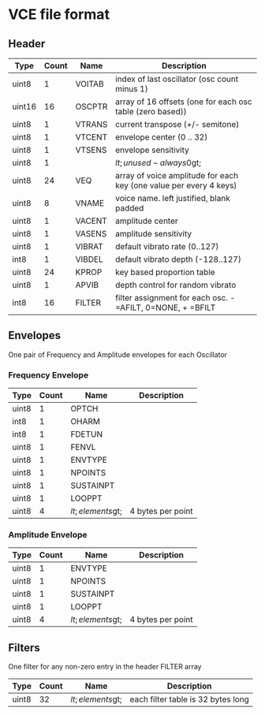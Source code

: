 # VCE file format

## Header

| Type   | Count | Name   | Description 
|--------|-------|--------|-----
| uint8  | 1     | VOITAB | index of last oscillator (osc count minus 1) 
| uint16 | 16    | OSCPTR | array of 16 offsets (one for each osc table (zero based)) 
| uint8  | 1     | VTRANS | current transpose (+/- semitone) 
| uint8  | 1     | VTCENT | envelope center (0 .. 32)
| uint8  | 1     | VTSENS | envelope sensitivity
| uint8  | 1     |        | $lt;unused - always 0$gt;
| uint8  | 24    | VEQ    | array of voice amplitude for each key (one value per every 4 keys)
| uint8  | 8     | VNAME  | voice name. left justified, blank padded
| uint8  | 1     | VACENT | amplitude center
| uint8  | 1     | VASENS | amplitude sensitivity
| uint8  | 1     | VIBRAT | default vibrato rate (0..127)
| int8   | 1     | VIBDEL | default vibrato depth (-128..127)
| uint8  | 24    | KPROP  | key based proportion table
| uint8  | 1     | APVIB  | depth control for random vibrato
| int8   | 16    | FILTER | filter assignment for each osc. - =AFILT, 0=NONE, + =BFILT

## Envelopes

One pair of Frequency and Amplitude envelopes for each Oscillator

### Frequency Envelope
| Type   | Count | Name   | Description 
|--------|-------|--------|-----
| uint8  | 	1    | OPTCH | 
| int8   | 	1    | OHARM | 
| int8   | 	1    | FDETUN | 
| uint8  | 	1    | FENVL | 
| uint8  | 	1    | ENVTYPE | 
| uint8  | 	1    | NPOINTS | 
| uint8  | 	1    | SUSTAINPT | 
| uint8  | 	1    | LOOPPT |
| uint8  |  4    | $lt;elements$gt; | 4 bytes per point


### Amplitude Envelope
| Type   | Count | Name   | Description 
|--------|-------|--------|-----
| uint8 | 	1 | ENVTYPE | 
| uint8 | 	1 | NPOINTS | 
| uint8 | 	1 | SUSTAINPT | 
| uint8 | 	1 | LOOPPT | 
| uint8  |  4    | $lt;elements$gt; | 4 bytes per point

## Filters

One filter for any non-zero entry in the header FILTER array

| Type   | Count | Name   | Description 
|--------|-------|--------|-----
| uint8  | 32    | $lt;elements$gt;  | each filter table is 32 bytes long

